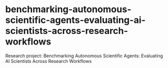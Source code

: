 # benchmarking-autonomous-scientific-agents-evaluating-ai-scientists-across-research-workflows
Research project: Benchmarking Autonomous Scientific Agents: Evaluating AI Scientists Across Research Workflows
